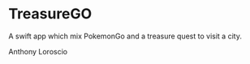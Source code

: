 # TreasureGO

A swift app which mix PokemonGo and a treasure quest to visit a city.

Anthony Loroscio
